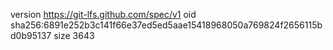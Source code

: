version https://git-lfs.github.com/spec/v1
oid sha256:6891e252b3c141f66e37ed5ed5aae15418968050a769824f2656115bd0b95137
size 3643
